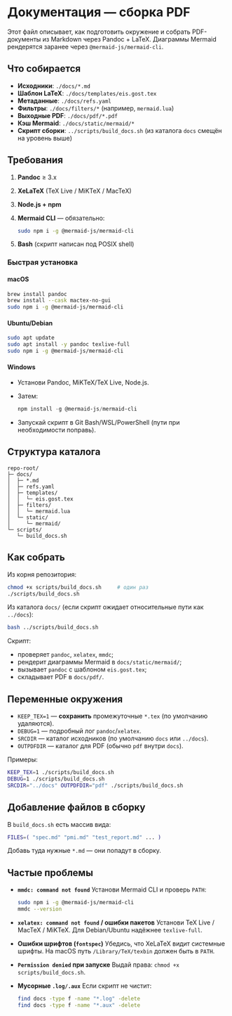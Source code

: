 # Документация — сборка PDF

Этот файл описывает, как подготовить окружение и собрать PDF-документы из Markdown через Pandoc + LaTeX. Диаграммы
Mermaid рендерятся заранее через `@mermaid-js/mermaid-cli`.

## Что собирается

* **Исходники**: `./docs/*.md`
* **Шаблон LaTeX**: `./docs/templates/eis.gost.tex`
* **Метаданные**: `./docs/refs.yaml`
* **Фильтры**: `./docs/filters/*` (например, `mermaid.lua`)
* **Выходные PDF**: `./docs/pdf/*.pdf`
* **Кэш Mermaid**: `./docs/static/mermaid/*`
* **Скрипт сборки**: `../scripts/build_docs.sh` (из каталога `docs` смещён на уровень выше)

## Требования

1. **Pandoc** ≥ 3.x
2. **XeLaTeX** (TeX Live / MiKTeX / MacTeX)
3. **Node.js + npm**
4. **Mermaid CLI** — обязательно:

   ```bash
   sudo npm i -g @mermaid-js/mermaid-cli
   ```

5. **Bash** (скрипт написан под POSIX shell)

### Быстрая установка

#### macOS

```bash
brew install pandoc
brew install --cask mactex-no-gui
sudo npm i -g @mermaid-js/mermaid-cli
```

#### Ubuntu/Debian

```bash
sudo apt update
sudo apt install -y pandoc texlive-full
sudo npm i -g @mermaid-js/mermaid-cli
```

#### Windows

* Установи Pandoc, MiKTeX/TeX Live, Node.js.
* Затем:

  ```powershell
  npm install -g @mermaid-js/mermaid-cli
  ```
* Запускай скрипт в Git Bash/WSL/PowerShell (пути при необходимости поправь).

## Структура каталога

```
repo-root/
├─ docs/
│  ├─ *.md
│  ├─ refs.yaml
│  ├─ templates/
│  │  └─ eis.gost.tex
│  ├─ filters/
│  │  └─ mermaid.lua
│  └─ static/
│     └─ mermaid/
└─ scripts/
   └─ build_docs.sh
```

## Как собрать

Из корня репозитория:

```bash
chmod +x scripts/build_docs.sh     # один раз
./scripts/build_docs.sh
```

Из каталога `docs/` (если скрипт ожидает относительные пути как `../docs`):

```bash
bash ../scripts/build_docs.sh
```

Скрипт:

* проверяет `pandoc`, `xelatex`, `mmdc`;
* рендерит диаграммы Mermaid в `docs/static/mermaid/`;
* вызывает `pandoc` с шаблоном `eis.gost.tex`;
* складывает PDF в `docs/pdf/`.

## Переменные окружения

* `KEEP_TEX=1` — **сохранить** промежуточные `*.tex` (по умолчанию удаляются).
* `DEBUG=1` — подробный лог `pandoc`/`xelatex`.
* `SRCDIR` — каталог исходников (по умолчанию `docs` или `../docs`).
* `OUTPDFDIR` — каталог для PDF (обычно `pdf` внутри `docs`).

Примеры:

```bash
KEEP_TEX=1 ./scripts/build_docs.sh
DEBUG=1 ./scripts/build_docs.sh
SRCDIR="../docs" OUTPDFDIR="pdf" ./scripts/build_docs.sh
```

## Добавление файлов в сборку

В `build_docs.sh` есть массив вида:

```bash
FILES=( "spec.md" "pmi.md" "test_report.md" ... )
```

Добавь туда нужные `*.md` — они попадут в сборку.

## Частые проблемы

* **`mmdc: command not found`**
  Установи Mermaid CLI и проверь `PATH`:

  ```bash
  sudo npm i -g @mermaid-js/mermaid-cli
  mmdc --version
  ```

* **`xelatex: command not found` / ошибки пакетов**
  Установи TeX Live / MacTeX / MiKTeX. Для Debian/Ubuntu надёжнее `texlive-full`.

* **Ошибки шрифтов (`fontspec`)**
  Убедись, что XeLaTeX видит системные шрифты. На macOS путь `/Library/TeX/texbin` должен быть в `PATH`.

* **`Permission denied` при запуске**
  Выдай права: `chmod +x scripts/build_docs.sh`.

* **Мусорные `.log/.aux`**
  Если скрипт не чистит:

  ```bash
  find docs -type f -name "*.log" -delete
  find docs -type f -name "*.aux" -delete
  ```

